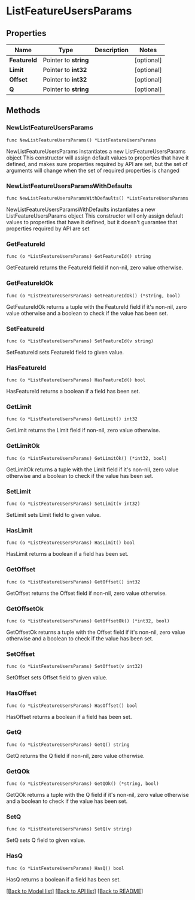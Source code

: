 # ListFeatureUsersParams

## Properties

Name | Type | Description | Notes
------------ | ------------- | ------------- | -------------
**FeatureId** | Pointer to **string** |  | [optional] 
**Limit** | Pointer to **int32** |  | [optional] 
**Offset** | Pointer to **int32** |  | [optional] 
**Q** | Pointer to **string** |  | [optional] 

## Methods

### NewListFeatureUsersParams

`func NewListFeatureUsersParams() *ListFeatureUsersParams`

NewListFeatureUsersParams instantiates a new ListFeatureUsersParams object
This constructor will assign default values to properties that have it defined,
and makes sure properties required by API are set, but the set of arguments
will change when the set of required properties is changed

### NewListFeatureUsersParamsWithDefaults

`func NewListFeatureUsersParamsWithDefaults() *ListFeatureUsersParams`

NewListFeatureUsersParamsWithDefaults instantiates a new ListFeatureUsersParams object
This constructor will only assign default values to properties that have it defined,
but it doesn't guarantee that properties required by API are set

### GetFeatureId

`func (o *ListFeatureUsersParams) GetFeatureId() string`

GetFeatureId returns the FeatureId field if non-nil, zero value otherwise.

### GetFeatureIdOk

`func (o *ListFeatureUsersParams) GetFeatureIdOk() (*string, bool)`

GetFeatureIdOk returns a tuple with the FeatureId field if it's non-nil, zero value otherwise
and a boolean to check if the value has been set.

### SetFeatureId

`func (o *ListFeatureUsersParams) SetFeatureId(v string)`

SetFeatureId sets FeatureId field to given value.

### HasFeatureId

`func (o *ListFeatureUsersParams) HasFeatureId() bool`

HasFeatureId returns a boolean if a field has been set.

### GetLimit

`func (o *ListFeatureUsersParams) GetLimit() int32`

GetLimit returns the Limit field if non-nil, zero value otherwise.

### GetLimitOk

`func (o *ListFeatureUsersParams) GetLimitOk() (*int32, bool)`

GetLimitOk returns a tuple with the Limit field if it's non-nil, zero value otherwise
and a boolean to check if the value has been set.

### SetLimit

`func (o *ListFeatureUsersParams) SetLimit(v int32)`

SetLimit sets Limit field to given value.

### HasLimit

`func (o *ListFeatureUsersParams) HasLimit() bool`

HasLimit returns a boolean if a field has been set.

### GetOffset

`func (o *ListFeatureUsersParams) GetOffset() int32`

GetOffset returns the Offset field if non-nil, zero value otherwise.

### GetOffsetOk

`func (o *ListFeatureUsersParams) GetOffsetOk() (*int32, bool)`

GetOffsetOk returns a tuple with the Offset field if it's non-nil, zero value otherwise
and a boolean to check if the value has been set.

### SetOffset

`func (o *ListFeatureUsersParams) SetOffset(v int32)`

SetOffset sets Offset field to given value.

### HasOffset

`func (o *ListFeatureUsersParams) HasOffset() bool`

HasOffset returns a boolean if a field has been set.

### GetQ

`func (o *ListFeatureUsersParams) GetQ() string`

GetQ returns the Q field if non-nil, zero value otherwise.

### GetQOk

`func (o *ListFeatureUsersParams) GetQOk() (*string, bool)`

GetQOk returns a tuple with the Q field if it's non-nil, zero value otherwise
and a boolean to check if the value has been set.

### SetQ

`func (o *ListFeatureUsersParams) SetQ(v string)`

SetQ sets Q field to given value.

### HasQ

`func (o *ListFeatureUsersParams) HasQ() bool`

HasQ returns a boolean if a field has been set.


[[Back to Model list]](../README.md#documentation-for-models) [[Back to API list]](../README.md#documentation-for-api-endpoints) [[Back to README]](../README.md)


